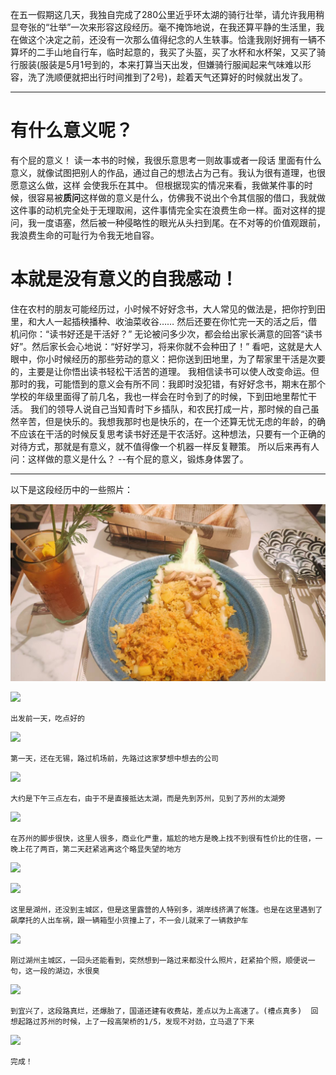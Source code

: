 在五一假期这几天，我独自完成了280公里近乎环太湖的骑行壮举，请允许我用稍显夸张的“壮举”一次来形容这段经历。毫不掩饰地说，在我还算平静的生活里，我在做这个决定之前，还没有一次那么值得纪念的人生轶事。恰逢我刚好拥有一辆不算坏的二手山地自行车，临时起意的，我买了头盔，买了水杯和水杯架，又买了骑行服装(服装是5月1号到的，本来打算当天出发，但嫌骑行服闻起来气味难以形容，洗了洗顺便就把出行时间推到了2号)，趁着天气还算好的时候就出发了。

***
# 有什么意义呢？
有个屁的意义！
读一本书的时候，我很乐意思考一则故事或者一段话 里面有什么意义，就像试图把别人的作品，通过自己的想法占为己有。我认为很有道理，也很愿意这么做，这样 会使我乐在其中。
但根据现实的情况来看，我做某件事的时候，很容易被**质问**这样做的意义是什么，仿佛我不说出个令其信服的借口，我就做这件事的动机完全处于无理取闹，这件事情完全实在浪费生命一样。面对这样的提问，我一度语塞，然后被一种侵略性的眼光从头扫到尾。在不对等的价值观跟前，我浪费生命的可耻行为令我无地自容。

# 本就是没有意义的自我感动！
住在农村的朋友可能经历过，小时候不好好念书，大人常见的做法是，把你拧到田里，和大人一起插秧播种、收油菜收谷…… 然后还要在你忙完一天的活之后，借机问你：“读书好还是干活好？” 无论被问多少次，都会给出家长满意的回答“读书好”。然后家长会心地说：“好好学习，将来你就不会种田了！” 
看吧，这就是大人眼中，你小时候经历的那些劳动的意义：把你送到田地里，为了帮家里干活是次要的，主要是让你悟出读书轻松干活苦的道理。
我相信读书可以使人改变命运。但那时的我，可能悟到的意义会有所不同：我即时没犯错，有好好念书，期末在那个学校的年级里面得了前几名，我也一样会在时令到了的时候，下到田地里帮忙干活。
我们的领导人说自己当知青时下乡插队，和农民打成一片，那时候的自己虽然辛苦，但是快乐的。我想我那时也是快乐的，在一个还算无忧无虑的年龄，的确不应该在干活的时候反复思考读书好还是干农活好。这种想法，只要有一个正确的对待方式，那就是有意义，就不值得像一个机器一样反复鞭策。
所以后来再有人问：这样做的意义是什么？
--有个屁的意义，锻炼身体罢了。

***
以下是这段经历中的一些照片：

![](images/1.jpg)

![](C:\temp\git\Thoughts-provoked-by-a-spur-of-the-moment-ride\images\2.jpg)

`出发前一天，吃点好的`



![](C:\temp\git\Thoughts-provoked-by-a-spur-of-the-moment-ride\images\3.jpg)

`第一天，还在无锡，路过机场前，先路过这家梦想中想去的公司`



![](C:\temp\git\Thoughts-provoked-by-a-spur-of-the-moment-ride\images\4.jpg)

`大约是下午三点左右，由于不是直接抵达太湖，而是先到苏州，见到了苏州的太湖旁`



![](C:\temp\git\Thoughts-provoked-by-a-spur-of-the-moment-ride\images\5.jpg)

`在苏州的脚步很快，这里人很多，商业化严重，尴尬的地方是晚上找不到很有性价比的住宿，一晚上花了两百，第二天赶紧逃离这个略显失望的地方`



![](C:\temp\git\Thoughts-provoked-by-a-spur-of-the-moment-ride\images\6.jpg)

![](C:\temp\git\Thoughts-provoked-by-a-spur-of-the-moment-ride\images\7.jpg)

`这里是湖州，还没到主城区，但是这里露营的人特别多，湖岸线挤满了帐篷。也是在这里遇到了飙摩托的人出车祸，跟一辆箱型小货撞上了，不一会儿就来了一辆救护车`



![](C:\temp\git\Thoughts-provoked-by-a-spur-of-the-moment-ride\images\8.jpg)

`刚过湖州主城区，一回头还能看到，突然想到一路过来都没什么照片，赶紧拍个照，顺便说一句，这一段的湖边，水很臭`



![](C:\temp\git\Thoughts-provoked-by-a-spur-of-the-moment-ride\images\10.jpg)

`到宜兴了，这段路真烂，还爆胎了，国道还建有收费站，差点以为上高速了。(槽点真多)  回想起路过苏州的时候，上了一段高架桥的1/5，发现不对劲，立马退了下来`



![](C:\temp\git\Thoughts-provoked-by-a-spur-of-the-moment-ride\images\11.jpg)

`完成！`
